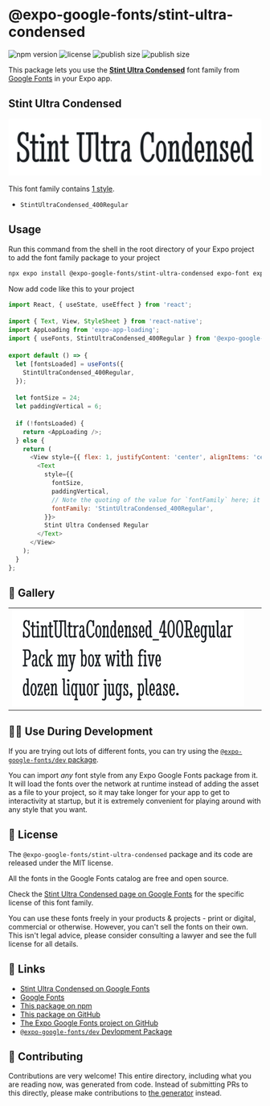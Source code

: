 # @expo-google-fonts/stint-ultra-condensed

![npm version](https://flat.badgen.net/npm/v/@expo-google-fonts/stint-ultra-condensed)
![license](https://flat.badgen.net/github/license/expo/google-fonts)
![publish size](https://flat.badgen.net/packagephobia/install/@expo-google-fonts/stint-ultra-condensed)
![publish size](https://flat.badgen.net/packagephobia/publish/@expo-google-fonts/stint-ultra-condensed)

This package lets you use the [**Stint Ultra Condensed**](https://fonts.google.com/specimen/Stint+Ultra+Condensed) font family from [Google Fonts](https://fonts.google.com/) in your Expo app.

## Stint Ultra Condensed

![Stint Ultra Condensed](./font-family.png)

This font family contains [1 style](#-gallery).

- `StintUltraCondensed_400Regular`

## Usage

Run this command from the shell in the root directory of your Expo project to add the font family package to your project
```sh
npx expo install @expo-google-fonts/stint-ultra-condensed expo-font expo-app-loading
```

Now add code like this to your project
```js
import React, { useState, useEffect } from 'react';

import { Text, View, StyleSheet } from 'react-native';
import AppLoading from 'expo-app-loading';
import { useFonts, StintUltraCondensed_400Regular } from '@expo-google-fonts/stint-ultra-condensed';

export default () => {
  let [fontsLoaded] = useFonts({
    StintUltraCondensed_400Regular,
  });

  let fontSize = 24;
  let paddingVertical = 6;

  if (!fontsLoaded) {
    return <AppLoading />;
  } else {
    return (
      <View style={{ flex: 1, justifyContent: 'center', alignItems: 'center' }}>
        <Text
          style={{
            fontSize,
            paddingVertical,
            // Note the quoting of the value for `fontFamily` here; it expects a string!
            fontFamily: 'StintUltraCondensed_400Regular',
          }}>
          Stint Ultra Condensed Regular
        </Text>
      </View>
    );
  }
};

```

## 🔡 Gallery


||||
|-|-|-|
|![StintUltraCondensed_400Regular](./StintUltraCondensed_400Regular.ttf.png)||||


## 👩‍💻 Use During Development

If you are trying out lots of different fonts, you can try using the [`@expo-google-fonts/dev` package](https://github.com/expo/google-fonts/tree/master/font-packages/dev#readme).

You can import *any* font style from any Expo Google Fonts package from it. It will load the fonts
over the network at runtime instead of adding the asset as a file to your project, so it may take longer
for your app to get to interactivity at startup, but it is extremely convenient
for playing around with any style that you want.

## 📖 License

The `@expo-google-fonts/stint-ultra-condensed` package and its code are released under the MIT license.

All the fonts in the Google Fonts catalog are free and open source.

Check the [Stint Ultra Condensed page on Google Fonts](https://fonts.google.com/specimen/Stint+Ultra+Condensed) for the specific license of this font family.

You can use these fonts freely in your products & projects - print or digital, commercial or otherwise. However, you can't sell the fonts on their own. This isn't legal advice, please consider consulting a lawyer and see the full license for all details.

## 🔗 Links

- [Stint Ultra Condensed on Google Fonts](https://fonts.google.com/specimen/Stint+Ultra+Condensed)
- [Google Fonts](https://fonts.google.com/)
- [This package on npm](https://www.npmjs.com/package/@expo-google-fonts/stint-ultra-condensed)
- [This package on GitHub](https://github.com/expo/google-fonts/tree/master/font-packages/stint-ultra-condensed)
- [The Expo Google Fonts project on GitHub](https://github.com/expo/google-fonts)
- [`@expo-google-fonts/dev` Devlopment Package](https://github.com/expo/google-fonts/tree/master/font-packages/dev)

## 🤝 Contributing

Contributions are very welcome! This entire directory, including what you are reading now, was generated from code. Instead of submitting PRs to this directly, please make contributions to [the generator](https://github.com/expo/google-fonts/tree/master/packages/generator) instead.
